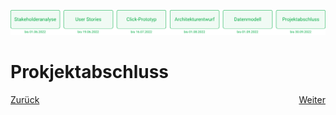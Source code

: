 ![Meilenstein 6: Projektabschluss bis zum 30.09.2022](../assets/progress-06.png)

# Prokjektabschluss

<div style="display: flex; justify-content: space-between;">
  <a href="../datenmodell">Zurück</a>
  <a href="../ausblick.md">Weiter</a>
</div>